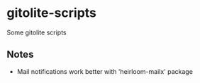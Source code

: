 gitolite-scripts
================

Some gitolite scripts

Notes
-----
* Mail notifications work better with 'heirloom-mailx' package

